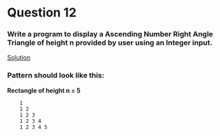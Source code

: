# Question 12

### Write a program to display a Ascending Number Right Angle Triangle of height **n** provided by user using an Integer input.

[Solution](/techgig/pattern_12/asc_num_right_triangle.java)

### Pattern should look like this:

**Rectangle of height n = 5**
```
    1
    1 2
    1 2 3
    1 2 3 4
    1 2 3 4 5
```